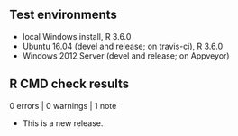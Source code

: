 ## Test environments
* local Windows install, R 3.6.0
* Ubuntu 16.04 (devel and release; on travis-ci), R 3.6.0
* Windows 2012 Server (devel and release; on Appveyor)

## R CMD check results

0 errors | 0 warnings | 1 note

* This is a new release.
